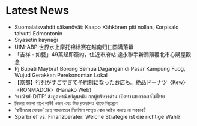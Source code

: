 # Latest News
-  Suomalais­vahdit säkenövät: Kaapo Kähkönen piti nollan, Korpisalo taivutti Edmontonin
-  Siyasetin kaynağı
-  UIM-ABP 世界水上摩托锦标赛在越南归仁圆满落幕
-  「吉祥・如藝」49萬起即簽約，住近市府站 達永聯手新潤顛覆北市心購屋觀念
-  Pj Bupati Maybrat Borong Semua Dagangan di Pasar Kampung Fuog, Wujud Gerakkan Perekonomian Lokal
-  【京都】行列がすごすぎて予約制になったお店も。絶品ドーナツ〈Kew〉〈RONMADOR〉(Hanako Web)
-  ‘พาณิชย์-DITP’ ส่งทูตพาณิชย์คุนหมิง ถกผู้บริหารด่าน เปิดทางสะดวกผลไม้ไทย
-  লিভার ভালো রাখে লাউ! ওজন এবং উচ্চ রক্তচাপও থাকে নিয়ন্ত্রণে
-  ‘স্বাধীনতার ঘোষক’ প্রশ্নে আদালতের নির্দেশনা সত্ত্বেও কেন আইন করছে না সরকার?
-  Sparbrief vs. Finanzberater: Welche Strategie ist die richtige Wahl?
